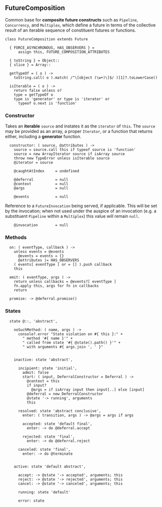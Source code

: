 ## FutureComposition

Common base for **composite future constructs** such as `Pipeline`,
`Concurrency`, and `Multiplex`, which define a future in terms of the
collective result of an iterable sequence of constituent futures or functions.

    class FutureComposition extends Future

      { FORCE_ASYNCHRONOUS, HAS_OBSERVERS } =
          assign this, FUTURE_COMPOSITION_ATTRIBUTES

      { toString } = Object::
      { slice } = Array::

      getTypeOf = ( o ) ->
        toString.call( o ).match( /^\[object (\w+)\]$/ )[1]?.toLowerCase()

      isIterable = ( o ) ->
        return false unless o?
        type = getTypeOf o
        type is 'generator' or type is 'iterator' or
          typeof o.next is 'function'


### Constructor

Takes an **iterable** `source` and instates it as the `iterator` of `this`.
The `source` may be provided as an array, a proper `Iterator`, or a function
that returns either, including a **generator** function.

      constructor: ( source, @attributes ) ->
        source = source.call this if typeof source is 'function'
        source = new ArrayIterator source if isArray source
        throw new TypeError unless isIterable source
        @iterator = source

        @caughtAtIndex     = undefined

        @deferral          = null
        @context           = null
        @args              = null

        @events            = null

Reference to a `FutureInvocation` being served, if applicable. This will be
set by the invocation; when not used under the auspice of an invocation (e.g. a
substituent `Pipeline` within a `Multiplex`) this value will remain `null`.

        @invocation        = null



### Methods

      on: ( eventType, callback ) ->
        unless events = @events
          @events = events = {}
          @attributes |= HAS_OBSERVERS
        ( events[ eventType ] or = [] ).push callback
        this

      emit: ( eventType, args ) ->
        return unless callbacks = @events?[ eventType ]
        fn.apply this, args for fn in callbacks
        return

      promise: -> @deferral.promise()



### States

      state @::, 'abstract',

        noSuchMethod: ( name, args ) ->
          console?.error "State violation on #{ this }:" +
            " method '#{ name }'" +
            " called from state '#{ @state().path() }'" +
            " with arguments #{ args.join ', ' }"


        inactive: state 'abstract',

          incipient: state 'initial',
            admit: false
            start: ( input, DeferralConstructor = Deferral ) ->
              @context = this
              if input?
                @args = if isArray input then input[..] else [input]
              @deferral = new DeferralConstructor
              @state '-> running', arguments
              this

          resolved: state 'abstract conclusive',
            enter: ( transition, args ) -> @args = args if args

            accepted: state 'default final',
              enter: -> do @deferral.accept

            rejected: state 'final',
              enter: -> do @deferral.reject

          canceled: state 'final',
            enter: -> do @terminate


        active: state 'default abstract',

          accept: -> @state '-> accepted', arguments; this
          reject: -> @state '-> rejected', arguments; this
          cancel: -> @state '-> canceled', arguments; this

          running: state 'default'

          error: state
